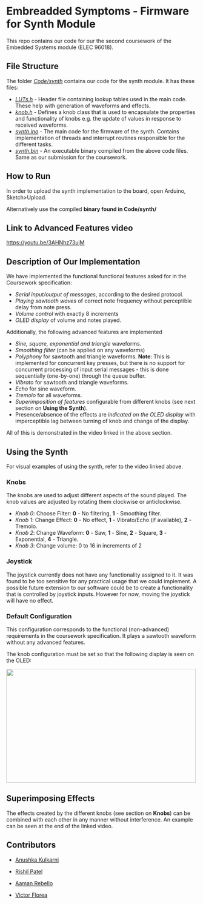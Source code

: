 # Embreadded Symptoms - Firmware for Synth Module

This repo contains our code for our the second coursework of the Embedded Systems module (ELEC 96018).

## File Structure
The folder [*Code/synth*](Code/synth) contains our code for the synth module. It has these files:
- [*LUTs.h*](Code/synth/LUTs.h) - Header file containing lookup tables used in the main code. These help with generation of waveforms and effects.
- [*knob.h*](Code/synth/knob.h) - Defines a knob class that is used to encapsulate the properties and functionality of knobs e.g. the update of values in response to received waveforms.
- [*synth.ino*](Code/synth/synth.ino) - The main code for the firmware of the synth. Contains implementation of threads and interrupt routines responsible for the different tasks.
- [*synth.bin*](Code/synth/synth.bin) - An executable binary compiled from the above code files. Same as our submission for the coursework. 

## How to Run
In order to upload the synth implementation to the board, open Arduino, Sketch>Upload.

Alternatively use the compiled **binary found in Code/synth/**

## Link to Advanced Features video
https://youtu.be/3AHNhz73ujM

## Description of Our Implementation
We have implemented the functional functional features asked for in the Coursework specification:
-  *Serial input/output of messages*, according to the desired protocol.
-  *Playing sawtooth waves* of correct note frequency without perceptible delay from note press.  
-  *Volume control* with exactly 8 increments
-  *OLED display* of volume and notes played.

Additionally, the following advanced features are implemented
- *Sine, square, exponential and triangle* waveforms.
- *Smoothing filter* (can be applied on any waveforms)
- *Polyphony* for sawtooth and triangle waveforms. **Note**: This is implemented for concurrent key presses, but there is no support for concurrent processing of input serial messages - this is done sequentially (one-by-one) through the queue buffer.
- *Vibrato* for sawtooth and triangle waveforms.
- *Echo* for sine waveform.
- *Tremolo* for all waveforms.
- *Superimposition of features* configurable from different knobs (see next section on **Using the Synth**).
- Presence/absence of the effects are *indicated on the OLED display* with imperceptible lag between turning of knob and change of the display.

All of this is demonstrated in the video linked in the above section.

## Using the Synth

For visual examples of using the synth, refer to the video linked above.

### Knobs

The knobs are used to adjust different aspects of the sound played. The knob values are adjusted by rotating them clockwise or anticlockwise.

- *Knob 0*: Choose Filter: **0** - No filtering, **1** - Smoothing filter.
- *Knob 1*: Change Effect: **0** - No effect, **1** - Vibrato/Echo (if available), **2** - Tremolo.
- *Knob 2*: Change Waveform: **0** - Saw, **1** - Sine, **2** - Square, **3** - Exponential, **4** - Triangle.
- *Knob 3*: Change volume: 0 to 16 in increments of 2

### Joystick
The joystick currently does not have any functionality assigned to it. It was found to be too sensitive for any practical usage that we could implement. A possible future extension to our software could be to create a functionality that is controlled by joystick inputs. However for now, moving the joystick will have no effect.

### Default Configuration

This configuration corresponds to the functional (non-advanced) requirements in the coursework specification. It plays a sawtooth waveform without any advanced features.

The knob configuration must be set so that the following display is seen on the OLED:

<img src="https://user-images.githubusercontent.com/56508438/112630873-1c567500-8e2e-11eb-990e-7490e18b0ba9.jpg" width="500" height="300">


## Superimposing Effects
The effects created by the different knobs (see section on **Knobs**) can be combined with each other in any manner without interference. An example can be seen at the end of the linked video.

## Contributors
- [Anushka Kulkarni](https://github.com/anushka102030)
+ [Rishil Patel](https://github.com/r15hil)
* [Aaman Rebello](https://github.com/aamanrebello)
- [Victor Florea](https://github.com/VFjr)

